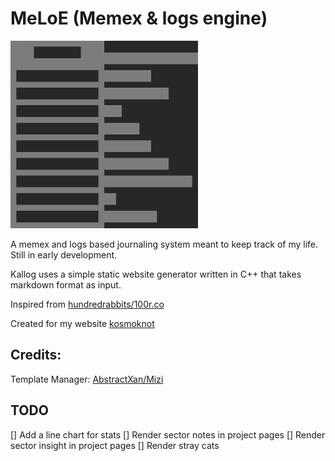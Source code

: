 # MeLoE (Memex & logs engine)
<img src="./links/images/kallog.png" alt="drawing" width="300"/>

A memex and logs based journaling system meant to keep track of my life. Still in early development.

Kallog uses a simple static website generator written in C++ that takes markdown format as input.

Inspired from [hundredrabbits/100r.co](https://github.com/hundredrabbits/100r.co)

Created for my website [kosmoknot](https://kosmoknot.netlify.app/)


## Credits:
Template Manager: [AbstractXan/Mizi](https://github.com/AbstractXan/Mizi)

## TODO

[] Add a line chart for stats
[] Render sector notes in project pages
[] Render sector insight in project pages
[] Render stray cats